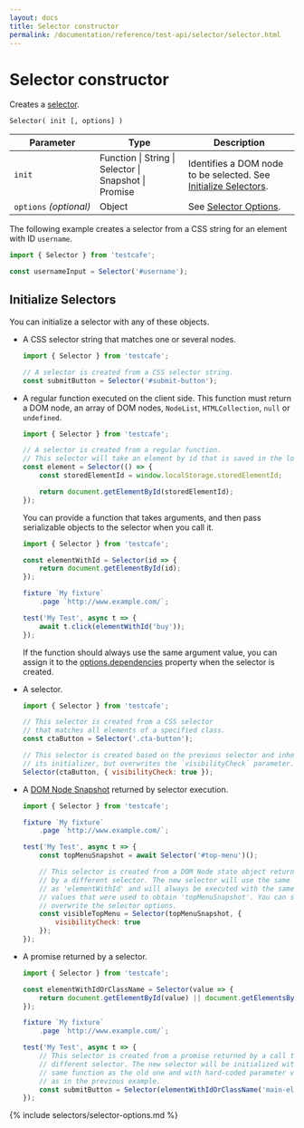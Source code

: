 ```yaml
---
layout: docs
title: Selector constructor
permalink: /documentation/reference/test-api/selector/selector.html
---
```

# Selector constructor

Creates a [selector](../../../guides/basic-guides/select-page-elements.md).

```text
Selector( init [, options] )
```

Parameter              | Type     | Description
---------------------- | -------- | -------------------------------------------------------------------------------
`init`                 | Function &#124; String &#124; Selector &#124; Snapshot &#124; Promise | Identifies a DOM node to be selected. See [Initialize Selectors](#initialize-selectors).
`options`&#160;*(optional)* | Object   | See [Selector Options](#options).

The following example creates a selector from a CSS string for an element with ID `username`.

```js
import { Selector } from 'testcafe';

const usernameInput = Selector('#username');
```

## Initialize Selectors

You can initialize a selector with any of these objects.

* A CSS selector string that matches one or several nodes.

    ```js
    import { Selector } from 'testcafe';

    // A selector is created from a CSS selector string.
    const submitButton = Selector('#submit-button');
    ```

* A regular function executed on the client side. This function must return a DOM node, an array of DOM nodes,
  `NodeList`, `HTMLCollection`, `null` or `undefined`.

    ```js
    import { Selector } from 'testcafe';

    // A selector is created from a regular function.
    // This selector will take an element by id that is saved in the localStorage.
    const element = Selector(() => {
        const storedElementId = window.localStorage.storedElementId;

        return document.getElementById(storedElementId);
    });
    ```

    You can provide a function that takes arguments, and then pass serializable objects to the selector when you call it.

    ```js
    import { Selector } from 'testcafe';

    const elementWithId = Selector(id => {
        return document.getElementById(id);
    });

    fixture `My fixture`
        .page `http://www.example.com/`;

    test('My Test', async t => {
        await t.click(elementWithId('buy'));
    });
    ```

    If the function should always use the same argument value, you can assign it to the [options.dependencies](selector-options.md#optionsdependencies) property when the selector is created.

* A selector.

    ```js
    import { Selector } from 'testcafe';

    // This selector is created from a CSS selector
    // that matches all elements of a specified class.
    const ctaButton = Selector('.cta-button');

    // This selector is created based on the previous selector and inherits
    // its initializer, but overwrites the `visibilityCheck` parameter.
    Selector(ctaButton, { visibilityCheck: true });
    ```

* A [DOM Node Snapshot](using-selectors.md#dom-node-snapshot) returned by selector execution.

    ```js
    import { Selector } from 'testcafe';

    fixture `My fixture`
        .page `http://www.example.com/`;

    test('My Test', async t => {
        const topMenuSnapshot = await Selector('#top-menu')();

        // This selector is created from a DOM Node state object returned
        // by a different selector. The new selector will use the same initializer
        // as 'elementWithId' and will always be executed with the same parameter
        // values that were used to obtain 'topMenuSnapshot'. You can still
        // overwrite the selector options.
        const visibleTopMenu = Selector(topMenuSnapshot, {
            visibilityCheck: true
        });
    });
    ```

* A promise returned by a selector.

    ```js
    import { Selector } from 'testcafe';

    const elementWithIdOrClassName = Selector(value => {
        return document.getElementById(value) || document.getElementsByClassName(value);
    });

    fixture `My fixture`
        .page `http://www.example.com/`;

    test('My Test', async t => {
        // This selector is created from a promise returned by a call to a
        // different selector. The new selector will be initialized with the
        // same function as the old one and with hard-coded parameter values
        // as in the previous example.
        const submitButton = Selector(elementWithIdOrClassName('main-element'));
    });
    ```

{% include selectors/selector-options.md %}
